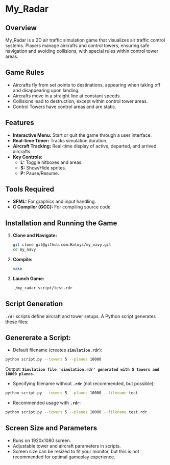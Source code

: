 # My_Radar

## Overview

My_Radar is a 2D air traffic simulation game that visualizes air traffic control systems. Players manage aircrafts and control towers, ensuring safe navigation and avoiding collisions, with special rules within control tower areas.

## Game Rules

- Aircrafts fly from set points to destinations, appearing when taking off and disappearing upon landing.
- Aircrafts move in a straight line at constant speeds.
- Collisions lead to destruction, except within control tower areas.
- Control Towers have control areas and are static.

## Features

- **Interactive Menu:** Start or quit the game through a user interface.
- **Real-time Timer:** Tracks simulation duration.
- **Aircraft Tracking:** Real-time display of active, departed, and arrived aircrafts.
- **Key Controls:**
  - **L:** Toggle hitboxes and areas.
  - **S:** Show/Hide sprites.
  - **P:** Pause/Resume.

## Tools Required

- **SFML:** For graphics and input handling.
- **C Compiler (GCC):** For compiling source code.

## Installation and Running the Game

1. **Clone and Navigate:**

    ```bash
    git clone git@github.com:Haloys/my_navy.git
    cd my_navy
    ```

2. **Compile:**

    ```bash
    make
    ```

3. **Launch Game:**

    ```bash
    ./my_radar script/test.rdr
    ```

## Script Generation

`.rdr` scripts define aircraft and tower setups. A Python script generates these files:

## Genererate a Script:

- Default filename (creates **`simulation.rdr`**):

```bash
python script.py --towers 5 --planes 10000
```

Output: **`Simulation file 'simulation.rdr' generated with 5 towers and 10000 planes.`**
- Specifying filename without **`.rdr`** (not recommended, but possible):

```bash
python script.py --towers 5 --planes 10000 --filename test
```

- Recommended usage with **`.rdr`**:

```bash
python script.py --towers 5 --planes 10000 --filename test.rdr
```

## Screen Size and Parameters

- Runs on 1920x1080 screen.
- Adjustable tower and aircraft parameters in scripts.
- Screen size can be resized to fit your monitor, but this is not recommended for optimal gameplay experience.
